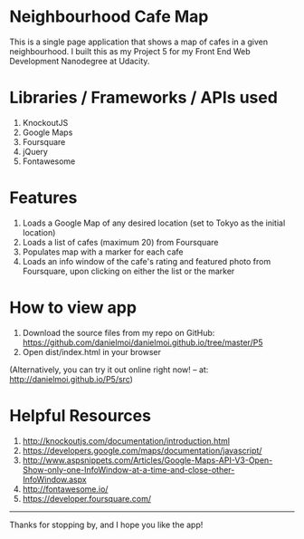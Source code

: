 # Neighbourhood Cafe Map

This is a single page application that shows a map of cafes in a given neighbourhood. I built this as my Project 5 for my Front End Web Development Nanodegree at Udacity.

# Libraries / Frameworks / APIs used
1. KnockoutJS
2. Google Maps
3. Foursquare
4. jQuery
5. Fontawesome


# Features
1. Loads a Google Map of any desired location (set to Tokyo as the initial location)
2. Loads a list of cafes (maximum 20) from Foursquare
3. Populates map with a marker for each cafe
4. Loads an info window of the cafe's rating and featured photo from Foursquare, upon clicking on either the list or the marker


# How to view app
1. Download the source files from my repo on GitHub: https://github.com/danielmoi/danielmoi.github.io/tree/master/P5
2. Open dist/index.html in your browser

(Alternatively, you can try it out online right now! – at: http://danielmoi.github.io/P5/src)

# Helpful Resources
1. http://knockoutjs.com/documentation/introduction.html
2. https://developers.google.com/maps/documentation/javascript/
3. http://www.aspsnippets.com/Articles/Google-Maps-API-V3-Open-Show-only-one-InfoWindow-at-a-time-and-close-other-InfoWindow.aspx
4. http://fontawesome.io/
5. https://developer.foursquare.com/

----

Thanks for stopping by, and I hope you like the app!
